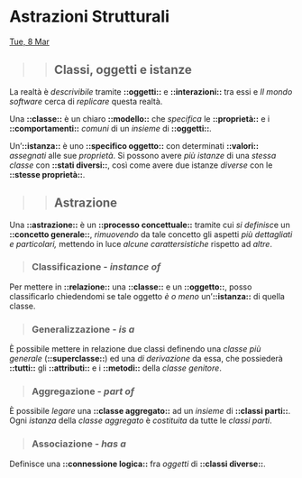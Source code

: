 # Astrazioni Strutturali

[Tue, 8 Mar](day://2022.03.08)

> > ## Classi, oggetti e istanze

La realtà è *descrivibile* tramite **::oggetti::** e **::interazioni::** tra essi e *Il mondo software* cerca di *replicare* questa realtà.

Una **::classe::** è un chiaro **::modello::** che *specifica* le **::proprietà::** e i **::comportamenti::** *comuni* di un *insieme* di **::oggetti::**.

Un’**::istanza::** è uno **::specifico oggetto::** con determinati **::valori::** *assegnati* alle sue *proprietà*.
Si possono avere *più istanze* di una *stessa classe* con **::stati diversi::**, così come avere due istanze *diverse* con le **::stesse proprietà::**.

> > ## Astrazione

Una **::astrazione::** è un **::processo concettuale::** tramite cui *si definisc*e un **::concetto generale::**, *rimuovendo* da tale concetto gli aspetti *più dettagliati e particolari,* mettendo in luce *alcune carattersistiche* rispetto ad *altre*.

> ### Classificazione - *instance of*

   Per mettere in **::relazione::** una **::classe::** e un **::oggetto::**, posso classificarlo chiedendomi se tale oggetto *è o meno* un’**::istanza::** di quella classe.

> ### Generalizzazione - *is a*

   È possibile mettere in relazione due classi definendo una *classe più generale* (**::superclasse::**) ed una *di derivazione* da essa, che possiederà **::tutti::** gli **::attributi::** e i **::metodi::** della *classe* *genitore*.

> ### Aggregazione - *part of*

   È possibile *legare* una **::classe aggregato::** ad un *insieme* di **::classi parti::**. 
Ogni *istanza* della *classe aggregato* è *costituita* da tutte le *classi parti*.

> ### Associazione - *has a*

   Definisce una **::connessione logica::** fra *oggetti* di **::classi diverse::**.

